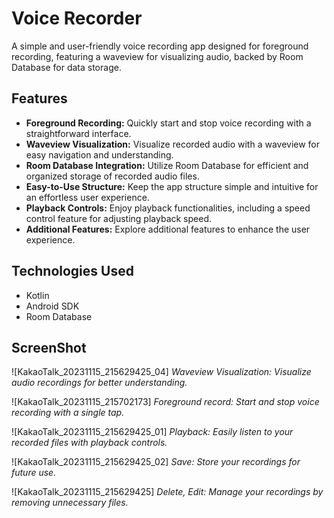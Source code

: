 # Voice Recorder

A simple and user-friendly voice recording app designed for foreground recording, featuring a waveview for visualizing audio, backed by Room Database for data storage.

## Features

- **Foreground Recording:** Quickly start and stop voice recording with a straightforward interface.
- **Waveview Visualization:** Visualize recorded audio with a waveview for easy navigation and understanding.
- **Room Database Integration:** Utilize Room Database for efficient and organized storage of recorded audio files.
- **Easy-to-Use Structure:** Keep the app structure simple and intuitive for an effortless user experience.
- **Playback Controls:** Enjoy playback functionalities, including a speed control feature for adjusting playback speed.
- **Additional Features:** Explore additional features to enhance the user experience.

## Technologies Used

- Kotlin
- Android SDK
- Room Database

## ScreenShot

![KakaoTalk_20231115_215629425_04]
*Waveview Visualization: Visualize audio recordings for better understanding.*

![KakaoTalk_20231115_215702173]
*Foreground record: Start and stop voice recording with a single tap.*

![KakaoTalk_20231115_215629425_01]
*Playback: Easily listen to your recorded files with playback controls.*

![KakaoTalk_20231115_215629425_02]
*Save: Store your recordings for future use.*

![KakaoTalk_20231115_215629425]
*Delete, Edit: Manage your recordings by removing unnecessary files.*
